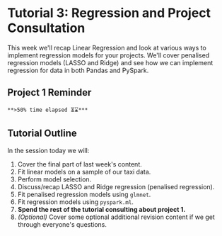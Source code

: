 # Tutorial 3: Regression and Project Consultation

This week we'll recap Linear Regression and look at various ways to implement regression models for your projects. We'll cover penalised regression models (LASSO and Ridge) and see how we can implement regression for data in both Pandas and PySpark.

## Project 1 Reminder

```{important}
**>50% time elapsed ⏳⌛***
```

## Tutorial Outline

In the session today we will:
1. Cover the final part of last week's content.
2. Fit linear models on a sample of our taxi data.
3. Perform model selection.
4. Discuss/recap LASSO and Ridge regression (penalised regression).
5. Fit penalised regression models using `glmnet`.
6. Fit regression models using `pyspark.ml`.
7. **Spend the rest of the tutorial consulting about project 1.**
8. *(Optional)* Cover some optional additional revision content if we get through everyone's questions.